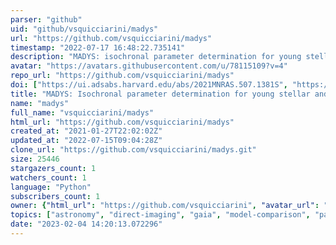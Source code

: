 ```yaml
---
parser: "github"
uid: "github/vsquicciarini/madys"
url: "https://github.com/vsquicciarini/madys"
timestamp: "2022-07-17 16:48:22.735141"
description: "MADYS: isochronal parameter determination for young stellar and substellar objects"
avatar: "https://avatars.githubusercontent.com/u/78115109?v=4"
repo_url: "https://github.com/vsquicciarini/madys"
doi: ["https://ui.adsabs.harvard.edu/abs/2021MNRAS.507.1381S", "https://ui.adsabs.harvard.edu/abs/2022arXiv220602446S", "https://ui.adsabs.harvard.edu/abs/2022ascl.soft06018S/abstract"]
title: "MADYS: Isochronal parameter determination for young stellar and substellar objects"
name: "madys"
full_name: "vsquicciarini/madys"
html_url: "https://github.com/vsquicciarini/madys"
created_at: "2021-01-27T22:02:02Z"
updated_at: "2022-07-15T09:04:28Z"
clone_url: "https://github.com/vsquicciarini/madys.git"
size: 25446
stargazers_count: 1
watchers_count: 1
language: "Python"
subscribers_count: 1
owner: {"html_url": "https://github.com/vsquicciarini", "avatar_url": "https://avatars.githubusercontent.com/u/78115109?v=4", "login": "vsquicciarini", "type": "User"}
topics: ["astronomy", "direct-imaging", "gaia", "model-comparison", "parameter-estimation", "python", "sql", "stellar-astrophysics"]
date: "2023-02-04 14:20:13.072296"
---
```


